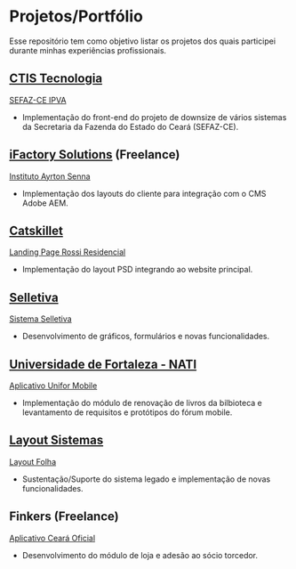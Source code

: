 # Projetos/Portfólio
Esse repositório tem como objetivo listar os projetos dos quais participei durante minhas experiências profissionais.


## [CTIS Tecnologia](https://www.ctis.com.br/) 
[SEFAZ-CE IPVA](http://www2.sefaz.ce.gov.br/ipva/)
+ Implementação do front-end do projeto de downsize de vários sistemas da Secretaria da Fazenda do Estado do Ceará (SEFAZ-CE).


## [iFactory Solutions](http://www.ifactory.com.br/) (Freelance)
[Instituto Ayrton Senna](http://institutoayrtonsenna.org.br/)
+ Implementação dos layouts do cliente para integração com o CMS Adobe AEM.


## [Catskillet](https://catskillet.com/) 
[Landing Page Rossi Residencial](http://www.rossiresidencial.com.br/5anoscondominio)
+ Implementação do layout PSD integrando ao website principal.


## [Selletiva](http://www.selletiva.com.br/) 
[Sistema Selletiva](https://sistema.selletiva.com.br/)
+ Desenvolvimento de gráficos, formulários e novas funcionalidades.


## [Universidade de Fortaleza - NATI](http://www.unifor.br/) 
[Aplicativo Unifor Mobile](https://play.google.com/store/apps/details?id=br.unifor.mobile)
+ Implementação do módulo de renovação de livros da bilbioteca e levantamento de requisitos e protótipos do fórum mobile.


## [Layout Sistemas](http://layoutsistemas.com.br/) 
[Layout Folha](http://layoutsistemas.com.br/produtos.php?id=1)
+ Sustentação/Suporte do sistema legado e implementação de novas funcionalidades.


## Finkers (Freelance) 
[Aplicativo Ceará Oficial](https://play.google.com/store/apps/details?id=br.com.ceara.soumais)
+ Desenvolvimento do módulo de loja e adesão ao sócio torcedor.




